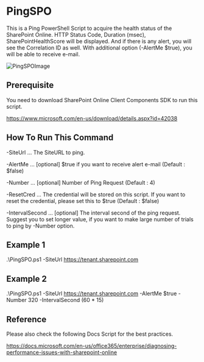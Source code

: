 # PingSPO

This is a Ping PowerShell Script to acquire the health status of the SharePoint Online. 
HTTP Status Code, Duration (msec), SharePointHealthScore will be displayed.
And if there is any alert, you will see the Correlation ID as well.
With additional option (-AlertMe $true), you will be able to receive e-mail.

![PingSPOImage]("Readme/PingSPOImage.png")

## Prerequisite

You need to download SharePoint Online Client Components SDK to run this script. 

https://www.microsoft.com/en-us/download/details.aspx?id=42038


## How To Run This Command

-SiteUrl ... The SiteURL to ping.

-AlertMe ... [optional] $true if you want to receive alert e-mail (Default : $false)

-Number ... [optional] Number of Ping Request (Default : 4)

-ResetCred ... The credential will be stored on this script. If you want to reset the credential, please set this to $true (Default : $false)

-IntervalSecond ... [optional] The interval second of the ping request. Suggest you to set longer value, if you want to make large number of trials to ping by -Number option.

## Example 1

.\PingSPO.ps1 -SiteUrl https://tenant.sharepoint.com

## Example 2

.\PingSPO.ps1 -SiteUrl https://tenant.sharepoint.com -AlertMe $true -Number 320 -IntervalSecond (60 * 15)

## Reference
Please also check the following Docs Script for the best practices.

https://docs.microsoft.com/en-us/office365/enterprise/diagnosing-performance-issues-with-sharepoint-online


